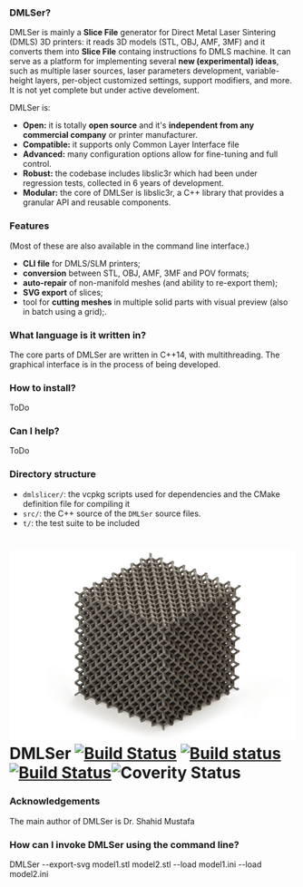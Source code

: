 

### DMLSer?

DMLSer is mainly a **Slice File** generator for Direct Metal Laser Sintering (DMLS)  3D printers: it reads 3D models (STL, OBJ, AMF, 3MF) and it converts them into **Slice File** containg instructions fo DMLS  machine.
 It can serve as a platform for implementing several **new (experimental) ideas**, such as multiple laser sources, laser parameters development,  variable-height layers, per-object customized settings, support modifiers,  and more.  It is not yet complete but under active develoment.

DMLSer is:

* **Open:** it is totally **open source** and it's **independent from any commercial company** or printer manufacturer.
* **Compatible:** it supports only Common Layer Interface  file 
* **Advanced:** many configuration options allow for fine-tuning and full control.
* **Robust:** the codebase includes libslic3r which had been under regression tests, collected in 6 years of development.
* **Modular:** the core of DMLSer is libslic3r, a C++ library that provides a granular API and reusable components.

### <a name="features"></a>Features

(Most of these are also available in the command line interface.)

* **CLI file** for DMLS/SLM printers;
* **conversion** between STL, OBJ, AMF, 3MF and POV formats;
* **auto-repair** of non-manifold meshes (and ability to re-export them);
* **SVG export** of slices;
* tool for **cutting meshes** in multiple solid parts with visual preview (also in batch using a grid);.

### What language is it written in?

The core parts of DMLSer are written in C++14, with multithreading. The graphical interface is in the process of being developed.

### How to install?
ToDo

### Can I help?

ToDo

### Directory structure

* `dmlslicer/`: the vcpkg scripts used for dependencies and  the CMake definition file for compiling it
* `src/`: the C++ source of the `DMLSer` source files.
* `t/`: the test suite to be included

![](Data/SLM.png) DMLSer [![Build Status](https://travis-ci.org/slic3r/Slic3r.svg?branch=master)](https://travis-ci.org/slic3r/Slic3r) [![Build status](https://ci.appveyor.com/api/projects/status/8iqmeat6cj158vo6?svg=true)](https://ci.appveyor.com/project/lordofhyphens/slic3r) [![Build Status](http://osx-build.slic3r.org:8080/buildStatus/icon?job=Slic3r)](http://osx-build.slic3r.org:8080/job/Slic3r)![Coverity Status](https://scan.coverity.com/projects/17257/badge.svg)
======




### Acknowledgements

The main author of DMLSer is Dr. Shahid Mustafa 


### How can I invoke DMLSer using the command line?

DMLSer --export-svg  model1.stl  model2.stl  --load model1.ini   --load model2.ini 
 
